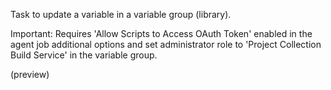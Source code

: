 Task to update a variable in a variable group (library).

Important: Requires 'Allow Scripts to Access OAuth Token' enabled in the agent job additional options and set administrator role to 'Project Collection Build Service' in the variable group.


(preview)